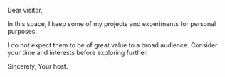 Dear visitor,

In this space, I keep some of my projects and experiments for personal purposes. 

I do not expect them to be of great value to a broad audience. Consider your time and interests before exploring further.

Sincerely,
Your host.
